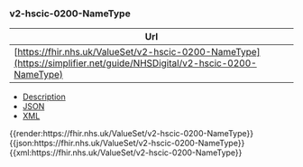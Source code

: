 ### v2-hscic-0200-NameType

|  Url |
|--
| [https://fhir.nhs.uk/ValueSet/v2-hscic-0200-NameType](https://simplifier.net/guide/NHSDigital/v2-hscic-0200-NameType) | 


<div class="nhsd-!t-margin-bottom-6">
  <ul class="nav nav-tabs" role="tablist">
        <li role="presentation"  class="active">
            <a href="#Description" role="tab" data-toggle="tab">Description</a>
        </li>
        <li role="presentation">
            <a href="#JSON" role="tab" data-toggle="tab">JSON</a>
        </li>
         <li role="presentation">
            <a href="#XML" role="tab" data-toggle="tab">XML</a>
        </li>
  </ul>
  <div class="tab-content snippet">
    <div id="Tree" role="tabpanel" class="tab-pane active">
{{render:https://fhir.nhs.uk/ValueSet/v2-hscic-0200-NameType}}
    </div>
    <div id="JSON" role="tabpanel" class="tab-pane">
 {{json:https://fhir.nhs.uk/ValueSet/v2-hscic-0200-NameType}}
    </div>
    <div id="XML" role="tabpanel" class="tab-pane">
 {{xml:https://fhir.nhs.uk/ValueSet/v2-hscic-0200-NameType}}
    </div>
  </div>
</div>

